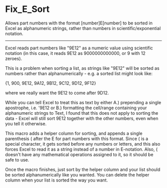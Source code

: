 # Fix_E_Sort
Allows part numbers with the format [number]E[number] to be sorted in Excel as alphanumeric strings, rather than numbers in scientific/exponential notation.

------------------------------------------------

Excel reads part numbers like "9E12" as a numeric value using scientific notation (in this case, it reads 9E12 as 9000000000000, or 9 with 12 zeroes).

This is a problem when sorting a list, as strings like "9E12" will be sorted as numbers rather than alphanumerically - e.g. a sorted list might look like:

{1, 900, 9E12, 9A12, 9B12, 9C12, 9D12, 9F12}

where we really want the 9E12 to come after 9D12.

While you can tell Excel to treat this as text by either A.) prepending a single apostrophe, i.e. '9E12 or B.) formatting the cell/range containing your alphanumeric strings to Text, I found that this does not apply to sorting the data - Excel will still sort 9E12 together with the other numbers, even when you tell it otherwise. 

This macro adds a helper column for sorting, and appends a single parenthesis ( after the E for part numbers with this format.
Since ( is a special character, it gets sorted before any numbers or letters, and this also forces Excel to read it as a string instead of a number in E-notation.
Also, ( doesn't have any mathematical operations assigned to it, so it should be safe to use.

Once the macro finishes, just sort by the helper column and your list should be sorted alphanumerically like you wanted.
You can delete the helper column when your list is sorted the way you want.

